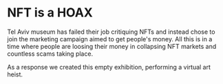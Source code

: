 # NFT is a HOAX
Tel Aviv museum has failed their job critiquing NFTs and instead chose to join the marketing campaign aimed to get people's money. All this is in a time where people are loosing their money in collapsing NFT markets and countless scams taking place. 

As a response we created this empty exhibition, performing a virtual art heist.
